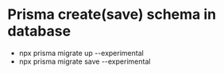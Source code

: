 
# Prisma create(save) schema in database
- npx prisma migrate up --experimental
- npx prisma migrate save --experimental


